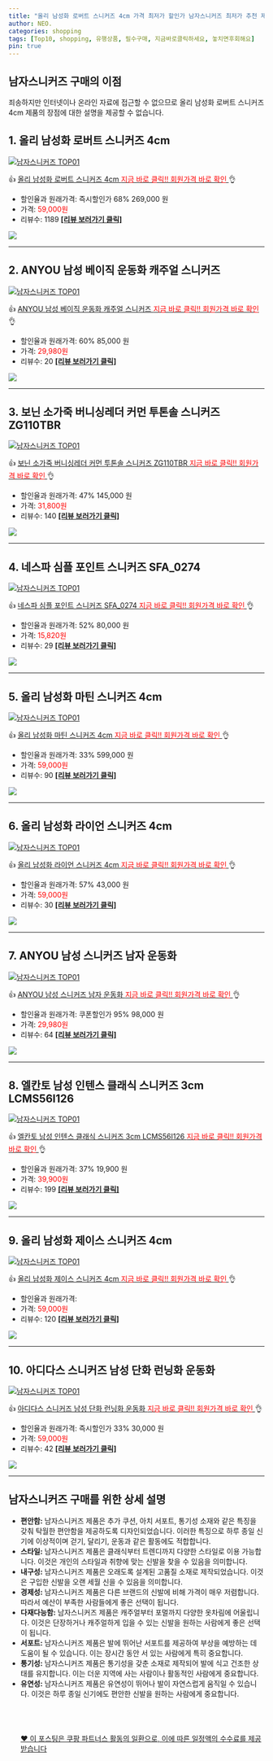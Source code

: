```yaml
---
title: "올리 남성화 로버트 스니커즈 4cm 가격 최저가 할인가 남자스니커즈 최저가 추천 제품 비교"
author: NEO.
categories: shopping
tags: [Top10, shopping, 유행상품, 필수구매, 지금바로클릭하세요, 놓치면후회해요]
pin: true
---
```

## 남자스니커즈 구매의 이점
죄송하지만 인터넷이나 온라인 자료에 접근할 수 없으므로 올리 남성화 로버트 스니커즈 4cm 제품의 장점에 대한 설명을 제공할 수 없습니다.

   

## 1. 올리 남성화 로버트 스니커즈 4cm

[![남자스니커즈 TOP01](https://thumbnail10.coupangcdn.com/thumbnails/remote/490x490ex/image/vendor_inventory/eb08/891afb4fb78cd621d20681c977e0dc52852049dd014a6e5d617d113ea20e.jpg)](https://link.coupang.com/re/AFFSDP?lptag=AF3617701&subid=GithubCoopas&pageKey=7783532580&traceid=V0-153&itemId=21041697368&vendorItemId=88174688532)


👍 [올리 남성화 로버트 스니커즈 4cm <font color=red> 지금 바로 클릭!! 회원가격 바로 확인 </font> ](https://link.coupang.com/re/AFFSDP?lptag=AF3617701&subid=GithubCoopas&pageKey=7783532580&traceid=V0-153&itemId=21041697368&vendorItemId=88174688532) 👌 


- 할인율과 원래가격: 즉시할인가 68%  269,000   원
- 가격: <span style='color:red'>59,000원</span>
- 리뷰수: 1189  [**[리뷰 보러가기 클릭]**](https://link.coupang.com/re/AFFSDP?lptag=AF3617701&subid=GithubCoopas&pageKey=7783532580&traceid=V0-153&itemId=21041697368&vendorItemId=88174688532)

[![](/discount_price.png)](https://link.coupang.com/re/AFFSDP?lptag=AF3617701&subid=GithubCoopas&pageKey=7783532580&traceid=V0-153&itemId=21041697368&vendorItemId=88174688532)

---


   

## 2. ANYOU 남성 베이직 운동화 캐주얼 스니커즈

[![남자스니커즈 TOP01](https://thumbnail10.coupangcdn.com/thumbnails/remote/490x490ex/image/vendor_inventory/e19b/ba8e0c2bccaa4805d1599652ddd49131865b2d61f44d1b6b98a983ed0bdf.jpeg)](https://link.coupang.com/re/AFFSDP?lptag=AF3617701&subid=GithubCoopas&pageKey=7527132933&traceid=V0-153&itemId=19754840566&vendorItemId=87223274889)


👍 [ANYOU 남성 베이직 운동화 캐주얼 스니커즈 <font color=red> 지금 바로 클릭!! 회원가격 바로 확인 </font> ](https://link.coupang.com/re/AFFSDP?lptag=AF3617701&subid=GithubCoopas&pageKey=7527132933&traceid=V0-153&itemId=19754840566&vendorItemId=87223274889) 👌 


- 할인율과 원래가격: 60%  85,000   원
- 가격: <span style='color:red'>29,980원</span>
- 리뷰수: 20  [**[리뷰 보러가기 클릭]**](https://link.coupang.com/re/AFFSDP?lptag=AF3617701&subid=GithubCoopas&pageKey=7527132933&traceid=V0-153&itemId=19754840566&vendorItemId=87223274889)

[![](/discount_price.png)](https://link.coupang.com/re/AFFSDP?lptag=AF3617701&subid=GithubCoopas&pageKey=7527132933&traceid=V0-153&itemId=19754840566&vendorItemId=87223274889)

---


   

## 3. 보닌 소가죽 버니싱레더 커먼 투톤솔 스니커즈 ZG110TBR

[![남자스니커즈 TOP01](https://thumbnail6.coupangcdn.com/thumbnails/remote/490x490ex/image/retail/images/5994435119442207-c0213de1-f315-4b1c-a3cf-e37d98203719.jpg)](https://link.coupang.com/re/AFFSDP?lptag=AF3617701&subid=GithubCoopas&pageKey=6584240754&traceid=V0-153&itemId=14829315340&vendorItemId=82068714790)


👍 [보닌 소가죽 버니싱레더 커먼 투톤솔 스니커즈 ZG110TBR <font color=red> 지금 바로 클릭!! 회원가격 바로 확인 </font> ](https://link.coupang.com/re/AFFSDP?lptag=AF3617701&subid=GithubCoopas&pageKey=6584240754&traceid=V0-153&itemId=14829315340&vendorItemId=82068714790) 👌 


- 할인율과 원래가격: 47%  145,000   원
- 가격: <span style='color:red'>31,800원</span>
- 리뷰수: 140  [**[리뷰 보러가기 클릭]**](https://link.coupang.com/re/AFFSDP?lptag=AF3617701&subid=GithubCoopas&pageKey=6584240754&traceid=V0-153&itemId=14829315340&vendorItemId=82068714790)

[![](/discount_price.png)](https://link.coupang.com/re/AFFSDP?lptag=AF3617701&subid=GithubCoopas&pageKey=6584240754&traceid=V0-153&itemId=14829315340&vendorItemId=82068714790)

---


   

## 4. 네스파 심플 포인트 스니커즈 SFA_0274

[![남자스니커즈 TOP01](https://thumbnail7.coupangcdn.com/thumbnails/remote/490x490ex/image/rs_quotation_api/hf8uxvvq/0ff860bb42d6428d85481031467e7f92.jpg)](https://link.coupang.com/re/AFFSDP?lptag=AF3617701&subid=GithubCoopas&pageKey=6145049019&traceid=V0-153&itemId=11818925254&vendorItemId=79092416519)


👍 [네스파 심플 포인트 스니커즈 SFA_0274 <font color=red> 지금 바로 클릭!! 회원가격 바로 확인 </font> ](https://link.coupang.com/re/AFFSDP?lptag=AF3617701&subid=GithubCoopas&pageKey=6145049019&traceid=V0-153&itemId=11818925254&vendorItemId=79092416519) 👌 


- 할인율과 원래가격: 52%  80,000   원
- 가격: <span style='color:red'>15,820원</span>
- 리뷰수: 29  [**[리뷰 보러가기 클릭]**](https://link.coupang.com/re/AFFSDP?lptag=AF3617701&subid=GithubCoopas&pageKey=6145049019&traceid=V0-153&itemId=11818925254&vendorItemId=79092416519)

[![](/discount_price.png)](https://link.coupang.com/re/AFFSDP?lptag=AF3617701&subid=GithubCoopas&pageKey=6145049019&traceid=V0-153&itemId=11818925254&vendorItemId=79092416519)

---


   

## 5. 올리 남성화 마틴 스니커즈 4cm

[![남자스니커즈 TOP01](https://thumbnail10.coupangcdn.com/thumbnails/remote/490x490ex/image/vendor_inventory/9f07/7627f3697c9dcffafa613bf8ab141f175194b390d4a34c816aac7a5fde06.jpg)](https://link.coupang.com/re/AFFSDP?lptag=AF3617701&subid=GithubCoopas&pageKey=7783682242&traceid=V0-153&itemId=21042388790&vendorItemId=88174771876)


👍 [올리 남성화 마틴 스니커즈 4cm <font color=red> 지금 바로 클릭!! 회원가격 바로 확인 </font> ](https://link.coupang.com/re/AFFSDP?lptag=AF3617701&subid=GithubCoopas&pageKey=7783682242&traceid=V0-153&itemId=21042388790&vendorItemId=88174771876) 👌 


- 할인율과 원래가격: 33%  599,000   원
- 가격: <span style='color:red'>59,000원</span>
- 리뷰수: 90  [**[리뷰 보러가기 클릭]**](https://link.coupang.com/re/AFFSDP?lptag=AF3617701&subid=GithubCoopas&pageKey=7783682242&traceid=V0-153&itemId=21042388790&vendorItemId=88174771876)

[![](/discount_price.png)](https://link.coupang.com/re/AFFSDP?lptag=AF3617701&subid=GithubCoopas&pageKey=7783682242&traceid=V0-153&itemId=21042388790&vendorItemId=88174771876)

---


   

## 6. 올리 남성화 라이언 스니커즈 4cm

[![남자스니커즈 TOP01](https://thumbnail7.coupangcdn.com/thumbnails/remote/490x490ex/image/vendor_inventory/4cec/c452094dae0e3c4c414c8cb93e9f6296b62e7f5e13695339a258672b1603.jpg)](https://link.coupang.com/re/AFFSDP?lptag=AF3617701&subid=GithubCoopas&pageKey=7783525351&traceid=V0-153&itemId=21041658831&vendorItemId=88174687007)


👍 [올리 남성화 라이언 스니커즈 4cm <font color=red> 지금 바로 클릭!! 회원가격 바로 확인 </font> ](https://link.coupang.com/re/AFFSDP?lptag=AF3617701&subid=GithubCoopas&pageKey=7783525351&traceid=V0-153&itemId=21041658831&vendorItemId=88174687007) 👌 


- 할인율과 원래가격: 57%  43,000   원
- 가격: <span style='color:red'>59,000원</span>
- 리뷰수: 30  [**[리뷰 보러가기 클릭]**](https://link.coupang.com/re/AFFSDP?lptag=AF3617701&subid=GithubCoopas&pageKey=7783525351&traceid=V0-153&itemId=21041658831&vendorItemId=88174687007)

[![](/discount_price.png)](https://link.coupang.com/re/AFFSDP?lptag=AF3617701&subid=GithubCoopas&pageKey=7783525351&traceid=V0-153&itemId=21041658831&vendorItemId=88174687007)

---


   

## 7. ANYOU 남성 스니커즈 남자 운동화

[![남자스니커즈 TOP01](https://thumbnail8.coupangcdn.com/thumbnails/remote/490x490ex/image/vendor_inventory/723d/1223041f0dffcf993fc80d347217a5e706119d03b49ae989a5e10ace966a.jpg)](https://link.coupang.com/re/AFFSDP?lptag=AF3617701&subid=GithubCoopas&pageKey=7539293967&traceid=V0-153&itemId=19814898958&vendorItemId=87247175654)


👍 [ANYOU 남성 스니커즈 남자 운동화 <font color=red> 지금 바로 클릭!! 회원가격 바로 확인 </font> ](https://link.coupang.com/re/AFFSDP?lptag=AF3617701&subid=GithubCoopas&pageKey=7539293967&traceid=V0-153&itemId=19814898958&vendorItemId=87247175654) 👌 


- 할인율과 원래가격: 쿠폰할인가 95%  98,000   원
- 가격: <span style='color:red'>29,980원</span>
- 리뷰수: 64  [**[리뷰 보러가기 클릭]**](https://link.coupang.com/re/AFFSDP?lptag=AF3617701&subid=GithubCoopas&pageKey=7539293967&traceid=V0-153&itemId=19814898958&vendorItemId=87247175654)

[![](/discount_price.png)](https://link.coupang.com/re/AFFSDP?lptag=AF3617701&subid=GithubCoopas&pageKey=7539293967&traceid=V0-153&itemId=19814898958&vendorItemId=87247175654)

---


   

## 8. 엘칸토 남성 인텐스 클래식 스니커즈 3cm LCMS56I126

[![남자스니커즈 TOP01](https://thumbnail7.coupangcdn.com/thumbnails/remote/490x490ex/image/vendor_inventory/0e03/b3345f66355bbe06af8ee8d0e8ded6760e9066f6243f3f1ad52c4e3fce77.jpg)](https://link.coupang.com/re/AFFSDP?lptag=AF3617701&subid=GithubCoopas&pageKey=6065043614&traceid=V0-153&itemId=13988938446&vendorItemId=73683508606)


👍 [엘칸토 남성 인텐스 클래식 스니커즈 3cm LCMS56I126 <font color=red> 지금 바로 클릭!! 회원가격 바로 확인 </font> ](https://link.coupang.com/re/AFFSDP?lptag=AF3617701&subid=GithubCoopas&pageKey=6065043614&traceid=V0-153&itemId=13988938446&vendorItemId=73683508606) 👌 


- 할인율과 원래가격: 37%  19,900   원
- 가격: <span style='color:red'>39,900원</span>
- 리뷰수: 199  [**[리뷰 보러가기 클릭]**](https://link.coupang.com/re/AFFSDP?lptag=AF3617701&subid=GithubCoopas&pageKey=6065043614&traceid=V0-153&itemId=13988938446&vendorItemId=73683508606)

[![](/discount_price.png)](https://link.coupang.com/re/AFFSDP?lptag=AF3617701&subid=GithubCoopas&pageKey=6065043614&traceid=V0-153&itemId=13988938446&vendorItemId=73683508606)

---


   

## 9. 올리 남성화 제이스 스니커즈 4cm

[![남자스니커즈 TOP01](https://thumbnail6.coupangcdn.com/thumbnails/remote/490x490ex/image/vendor_inventory/495a/e30a7d7ccc9a81f6acadf5f9237a14278a22cf0d3e3963bfdad031a9d793.jpg)](https://link.coupang.com/re/AFFSDP?lptag=AF3617701&subid=GithubCoopas&pageKey=7783679412&traceid=V0-153&itemId=21042374307&vendorItemId=88174743809)


👍 [올리 남성화 제이스 스니커즈 4cm <font color=red> 지금 바로 클릭!! 회원가격 바로 확인 </font> ](https://link.coupang.com/re/AFFSDP?lptag=AF3617701&subid=GithubCoopas&pageKey=7783679412&traceid=V0-153&itemId=21042374307&vendorItemId=88174743809) 👌 


- 할인율과 원래가격: 
- 가격: <span style='color:red'>59,000원</span>
- 리뷰수: 120  [**[리뷰 보러가기 클릭]**](https://link.coupang.com/re/AFFSDP?lptag=AF3617701&subid=GithubCoopas&pageKey=7783679412&traceid=V0-153&itemId=21042374307&vendorItemId=88174743809)

[![](/discount_price.png)](https://link.coupang.com/re/AFFSDP?lptag=AF3617701&subid=GithubCoopas&pageKey=7783679412&traceid=V0-153&itemId=21042374307&vendorItemId=88174743809)

---


   

## 10. 아디다스 스니커즈 남성 단화 런닝화 운동화

[![남자스니커즈 TOP01](https://thumbnail7.coupangcdn.com/thumbnails/remote/490x490ex/image/vendor_inventory/ca9d/3f7b93b6648ec6770cc52836efc2841d662d46c8f2070e303589a80b2062.png)](https://link.coupang.com/re/AFFSDP?lptag=AF3617701&subid=GithubCoopas&pageKey=7807716927&traceid=V0-153&itemId=21165618547&vendorItemId=88227101452)


👍 [아디다스 스니커즈 남성 단화 런닝화 운동화 <font color=red> 지금 바로 클릭!! 회원가격 바로 확인 </font> ](https://link.coupang.com/re/AFFSDP?lptag=AF3617701&subid=GithubCoopas&pageKey=7807716927&traceid=V0-153&itemId=21165618547&vendorItemId=88227101452) 👌 


- 할인율과 원래가격: 즉시할인가 33%  30,000   원
- 가격: <span style='color:red'>59,000원</span>
- 리뷰수: 42  [**[리뷰 보러가기 클릭]**](https://link.coupang.com/re/AFFSDP?lptag=AF3617701&subid=GithubCoopas&pageKey=7807716927&traceid=V0-153&itemId=21165618547&vendorItemId=88227101452)

[![](/discount_price.png)](https://link.coupang.com/re/AFFSDP?lptag=AF3617701&subid=GithubCoopas&pageKey=7807716927&traceid=V0-153&itemId=21165618547&vendorItemId=88227101452)

---
## 남자스니커즈 구매를 위한 상세 설명
* **편안함:** 남자스니커즈 제품은 추가 쿠션, 아치 서포트, 통기성 소재와 같은 특징을 갖춰 탁월한 편안함을 제공하도록 디자인되었습니다. 이러한 특징으로 하루 종일 신기에 이상적이며 걷기, 달리기, 운동과 같은 활동에도 적합합니다.
* **스타일:** 남자스니커즈 제품은 클래식부터 트렌디까지 다양한 스타일로 이용 가능합니다. 이것은 개인의 스타일과 취향에 맞는 신발을 찾을 수 있음을 의미합니다.
* **내구성:** 남자스니커즈 제품은 오래도록 설계된 고품질 소재로 제작되었습니다. 이것은 구입한 신발을 오랜 세월 신을 수 있음을 의미합니다.
* **경제성:** 남자스니커즈 제품은 다른 브랜드의 신발에 비해 가격이 매우 저렴합니다. 따라서 예산이 부족한 사람들에게 좋은 선택이 됩니다.
* **다재다능함:** 남자스니커즈 제품은 캐주얼부터 포멀까지 다양한 옷차림에 어울립니다. 이것은 단장하거나 캐주얼하게 입을 수 있는 신발을 원하는 사람에게 좋은 선택이 됩니다.
* **서포트:** 남자스니커즈 제품은 발에 뛰어난 서포트를 제공하여 부상을 예방하는 데 도움이 될 수 있습니다. 이는 장시간 동안 서 있는 사람에게 특히 중요합니다.
* **통기성:** 남자스니커즈 제품은 통기성을 갖춘 소재로 제작되어 발에 식고 건조한 상태를 유지합니다. 이는 더운 지역에 사는 사람이나 활동적인 사람에게 중요합니다.
* **유연성:** 남자스니커즈 제품은 유연성이 뛰어나 발이 자연스럽게 움직일 수 있습니다. 이것은 하루 종일 신기에도 편안한 신발을 원하는 사람에게 중요합니다.<br><br><br><br><br> [ ❤  이 포스팅은 쿠팡 파트너스 활동의 일환으로, 이에 따른 일정액의 수수료를 제공받습니다](https://link.coupang.com/a/bcEFyh)